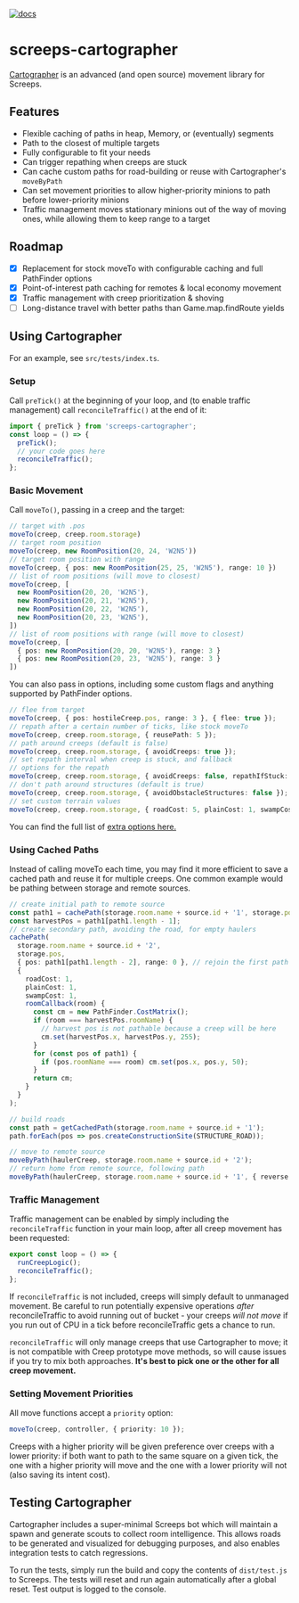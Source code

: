 [![docs](https://img.shields.io/badge/API-Docs-green)](https://glitchassassin.github.io/screeps-cartographer/)

# screeps-cartographer

[Cartographer](https://github.com/glitchassassin/screeps-cartographer/) is an advanced (and open source) movement library for Screeps.

## Features

- Flexible caching of paths in heap, Memory, or (eventually) segments
- Path to the closest of multiple targets
- Fully configurable to fit your needs
- Can trigger repathing when creeps are stuck
- Can cache custom paths for road-building or reuse with Cartographer's `moveByPath`
- Can set movement priorities to allow higher-priority minions to path before lower-priority minions
- Traffic management moves stationary minions out of the way of moving ones, while allowing them to keep range to a target

## Roadmap

- [x] Replacement for stock moveTo with configurable caching and full PathFinder options
- [x] Point-of-interest path caching for remotes & local economy movement
- [x] Traffic management with creep prioritization & shoving
- [ ] Long-distance travel with better paths than Game.map.findRoute yields

## Using Cartographer

For an example, see `src/tests/index.ts`.

### Setup

Call `preTick()` at the beginning of your loop, and (to enable traffic management) call `reconcileTraffic()` at the end of it:

```ts
import { preTick } from 'screeps-cartographer';
const loop = () => {
  preTick();
  // your code goes here
  reconcileTraffic();
};
```

### Basic Movement

Call `moveTo()`, passing in a creep and the target:

```ts
// target with .pos
moveTo(creep, creep.room.storage)
// target room position
moveTo(creep, new RoomPosition(20, 24, 'W2N5'))
// target room position with range
moveTo(creep, { pos: new RoomPosition(25, 25, 'W2N5'), range: 10 })
// list of room positions (will move to closest)
moveTo(creep, [
  new RoomPosition(20, 20, 'W2N5'),
  new RoomPosition(20, 21, 'W2N5'),
  new RoomPosition(20, 22, 'W2N5'),
  new RoomPosition(20, 23, 'W2N5'),
])
// list of room positions with range (will move to closest)
moveTo(creep, [
  { pos: new RoomPosition(20, 20, 'W2N5'), range: 3 }
  { pos: new RoomPosition(20, 23, 'W2N5'), range: 3 }
])
```

You can also pass in options, including some custom flags and anything supported by PathFinder options.

```ts
// flee from target
moveTo(creep, { pos: hostileCreep.pos, range: 3 }, { flee: true });
// repath after a certain number of ticks, like stock moveTo
moveTo(creep, creep.room.storage, { reusePath: 5 });
// path around creeps (default is false)
moveTo(creep, creep.room.storage, { avoidCreeps: true });
// set repath interval when creep is stuck, and fallback
// options for the repath
moveTo(creep, creep.room.storage, { avoidCreeps: false, repathIfStuck: 5 }, { avoidCreeps: true });
// don't path around structures (default is true)
moveTo(creep, creep.room.storage, { avoidObstacleStructures: false });
// set custom terrain values
moveTo(creep, creep.room.storage, { roadCost: 5, plainCost: 1, swampCost: 1 });
```

You can find the full list of [extra options here.](https://glitchassassin.github.io/screeps-cartographer/interfaces/MoveOpts.html)

### Using Cached Paths

Instead of calling moveTo each time, you may find it more efficient to save a cached path and reuse it for multiple creeps. One common example would be pathing between storage and remote sources.

```ts
// create initial path to remote source
const path1 = cachePath(storage.room.name + source.id + '1', storage.pos, { pos: source.pos, range: 1 });
const harvestPos = path1[path1.length - 1];
// create secondary path, avoiding the road, for empty haulers
cachePath(
  storage.room.name + source.id + '2',
  storage.pos,
  { pos: path1[path1.length - 2], range: 0 }, // rejoin the first path just before the harvester
  {
    roadCost: 1,
    plainCost: 1,
    swampCost: 1,
    roomCallback(room) {
      const cm = new PathFinder.CostMatrix();
      if (room === harvestPos.roomName) {
        // harvest pos is not pathable because a creep will be here
        cm.set(harvestPos.x, harvestPos.y, 255);
      }
      for (const pos of path1) {
        if (pos.roomName === room) cm.set(pos.x, pos.y, 50);
      }
      return cm;
    }
  }
);

// build roads
const path = getCachedPath(storage.room.name + source.id + '1');
path.forEach(pos => pos.createConstructionSite(STRUCTURE_ROAD));

// move to remote source
moveByPath(haulerCreep, storage.room.name + source.id + '2');
// return home from remote source, following path
moveByPath(haulerCreep, storage.room.name + source.id + '1', { reverse: true });
```

### Traffic Management

Traffic management can be enabled by simply including the `reconcileTraffic` function in your main loop, after all creep movement has been requested:

```ts
export const loop = () => {
  runCreepLogic();
  reconcileTraffic();
};
```

If `reconcileTraffic` is not included, creeps will simply default to unmanaged movement. Be careful to run potentially expensive operations _after_ reconcileTraffic to avoid running out of bucket - your creeps _will not move_ if you run out of CPU in a tick before reconcileTraffic gets a chance to run.

`reconcileTraffic` will only manage creeps that use Cartographer to move; it is not compatible with Creep prototype move methods, so will cause issues if you try to mix both approaches. **It's best to pick one or the other for all creep movement.**

### Setting Movement Priorities

All move functions accept a `priority` option:

```ts
moveTo(creep, controller, { priority: 10 });
```

Creeps with a higher priority will be given preference over creeps with a lower priority: if both want to path to the same square on a given tick, the one with a higher priority will move and the one with a lower priority will not (also saving its intent cost).

## Testing Cartographer

Cartographer includes a super-minimal Screeps bot which will maintain a spawn and generate scouts to collect room intelligence. This allows roads to be generated and visualized for debugging purposes, and also enables integration tests to catch regressions.

To run the tests, simply run the build and copy the contents of `dist/test.js` to Screeps. The tests will reset and run again automatically after a global reset. Test output is logged to the console.
